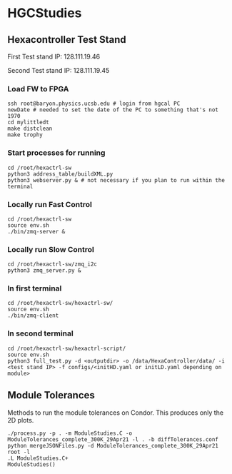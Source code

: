 # HGCStudies #

## Hexacontroller Test Stand ##

First Test stand IP: 128.111.19.46

Second Test stand IP: 128.111.19.45

### Load FW to FPGA ###
```
ssh root@baryon.physics.ucsb.edu # login from hgcal PC
newDate # needed to set the date of the PC to something that's not 1970
cd mylittledt
make distclean
make trophy
```
### Start processes for running ###
```
cd /root/hexactrl-sw
python3 address_table/buildXML.py
python3 webserver.py & # not necessary if you plan to run within the terminal
```

### Locally run Fast Control ###
```
cd /root/hexactrl-sw
source env.sh
./bin/zmq-server &
```

### Locally run Slow Control ###
```
cd /root/hexactrl-sw/zmq_i2c
python3 zmq_server.py &
```

### In first terminal ###
```
cd /root/hexactrl-sw/hexactrl-sw/
source env.sh
./bin/zmq-client
```

### In second terminal ###
```
cd /root/hexactrl-sw/hexactrl-script/
source env.sh
python3 full_test.py -d <outputdir> -o /data/HexaController/data/ -i <test stand IP> -f configs/<initHD.yaml or initLD.yaml depending on module>
```

## Module Tolerances ##

Methods to run the module tolerances on Condor. This produces only the 2D plots.

```
./process.py -p . -m ModuleStudies.C -o ModuleTolerances_complete_300K_29Apr21 -l . -b diffTolerances.conf
python mergeJSONFiles.py -d ModuleTolerances_complete_300K_29Apr21
root -l
.L ModuleStudies.C+
ModuleStudies()
```
